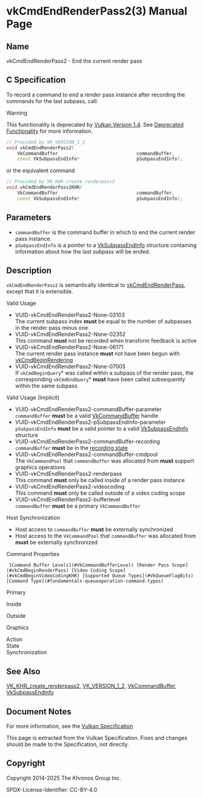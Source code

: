 # vkCmdEndRenderPass2(3) Manual Page

## Name

vkCmdEndRenderPass2 - End the current render pass



## [](#_c_specification)C Specification

To record a command to end a render pass instance after recording the commands for the last subpass, call:

Warning

This functionality is deprecated by [Vulkan Version 1.4](#versions-1.4). See [Deprecated Functionality](#deprecation-dynamicrendering) for more information.

```c++
// Provided by VK_VERSION_1_2
void vkCmdEndRenderPass2(
    VkCommandBuffer                             commandBuffer,
    const VkSubpassEndInfo*                     pSubpassEndInfo);
```

or the equivalent command

```c++
// Provided by VK_KHR_create_renderpass2
void vkCmdEndRenderPass2KHR(
    VkCommandBuffer                             commandBuffer,
    const VkSubpassEndInfo*                     pSubpassEndInfo);
```

## [](#_parameters)Parameters

- `commandBuffer` is the command buffer in which to end the current render pass instance.
- `pSubpassEndInfo` is a pointer to a [VkSubpassEndInfo](https://registry.khronos.org/vulkan/specs/latest/man/html/VkSubpassEndInfo.html) structure containing information about how the last subpass will be ended.

## [](#_description)Description

`vkCmdEndRenderPass2` is semantically identical to [vkCmdEndRenderPass](https://registry.khronos.org/vulkan/specs/latest/man/html/vkCmdEndRenderPass.html), except that it is extensible.

Valid Usage

- [](#VUID-vkCmdEndRenderPass2-None-03103)VUID-vkCmdEndRenderPass2-None-03103  
  The current subpass index **must** be equal to the number of subpasses in the render pass minus one
- [](#VUID-vkCmdEndRenderPass2-None-02352)VUID-vkCmdEndRenderPass2-None-02352  
  This command **must** not be recorded when transform feedback is active
- [](#VUID-vkCmdEndRenderPass2-None-06171)VUID-vkCmdEndRenderPass2-None-06171  
  The current render pass instance **must** not have been begun with [vkCmdBeginRendering](https://registry.khronos.org/vulkan/specs/latest/man/html/vkCmdBeginRendering.html)
- [](#VUID-vkCmdEndRenderPass2-None-07005)VUID-vkCmdEndRenderPass2-None-07005  
  If `vkCmdBeginQuery`* was called within a subpass of the render pass, the corresponding `vkCmdEndQuery`* **must** have been called subsequently within the same subpass

Valid Usage (Implicit)

- [](#VUID-vkCmdEndRenderPass2-commandBuffer-parameter)VUID-vkCmdEndRenderPass2-commandBuffer-parameter  
  `commandBuffer` **must** be a valid [VkCommandBuffer](https://registry.khronos.org/vulkan/specs/latest/man/html/VkCommandBuffer.html) handle
- [](#VUID-vkCmdEndRenderPass2-pSubpassEndInfo-parameter)VUID-vkCmdEndRenderPass2-pSubpassEndInfo-parameter  
  `pSubpassEndInfo` **must** be a valid pointer to a valid [VkSubpassEndInfo](https://registry.khronos.org/vulkan/specs/latest/man/html/VkSubpassEndInfo.html) structure
- [](#VUID-vkCmdEndRenderPass2-commandBuffer-recording)VUID-vkCmdEndRenderPass2-commandBuffer-recording  
  `commandBuffer` **must** be in the [recording state](#commandbuffers-lifecycle)
- [](#VUID-vkCmdEndRenderPass2-commandBuffer-cmdpool)VUID-vkCmdEndRenderPass2-commandBuffer-cmdpool  
  The `VkCommandPool` that `commandBuffer` was allocated from **must** support graphics operations
- [](#VUID-vkCmdEndRenderPass2-renderpass)VUID-vkCmdEndRenderPass2-renderpass  
  This command **must** only be called inside of a render pass instance
- [](#VUID-vkCmdEndRenderPass2-videocoding)VUID-vkCmdEndRenderPass2-videocoding  
  This command **must** only be called outside of a video coding scope
- [](#VUID-vkCmdEndRenderPass2-bufferlevel)VUID-vkCmdEndRenderPass2-bufferlevel  
  `commandBuffer` **must** be a primary `VkCommandBuffer`

Host Synchronization

- Host access to `commandBuffer` **must** be externally synchronized
- Host access to the `VkCommandPool` that `commandBuffer` was allocated from **must** be externally synchronized

Command Properties

     [Command Buffer Levels](#VkCommandBufferLevel) [Render Pass Scope](#vkCmdBeginRenderPass) [Video Coding Scope](#vkCmdBeginVideoCodingKHR) [Supported Queue Types](#VkQueueFlagBits) [Command Type](#fundamentals-queueoperation-command-types)

Primary

Inside

Outside

Graphics

Action  
State  
Synchronization

## [](#_see_also)See Also

[VK\_KHR\_create\_renderpass2](https://registry.khronos.org/vulkan/specs/latest/man/html/VK_KHR_create_renderpass2.html), [VK\_VERSION\_1\_2](https://registry.khronos.org/vulkan/specs/latest/man/html/VK_VERSION_1_2.html), [VkCommandBuffer](https://registry.khronos.org/vulkan/specs/latest/man/html/VkCommandBuffer.html), [VkSubpassEndInfo](https://registry.khronos.org/vulkan/specs/latest/man/html/VkSubpassEndInfo.html)

## [](#_document_notes)Document Notes

For more information, see the [Vulkan Specification](https://registry.khronos.org/vulkan/specs/latest/html/vkspec.html#vkCmdEndRenderPass2)

This page is extracted from the Vulkan Specification. Fixes and changes should be made to the Specification, not directly.

## [](#_copyright)Copyright

Copyright 2014-2025 The Khronos Group Inc.

SPDX-License-Identifier: CC-BY-4.0
